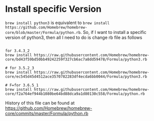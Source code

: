 # Install specific Version

`brew install python3` is equivalent to `brew install https://github.com/Homebrew/homebrew-core/blob/master/Formula/python.rb`. 
So, if I want to install a specific version of python3, then all I need to do is change rb file as follows

```shell

for 3.4.3_2
brew install https://raw.githubusercontent.com/Homebrew/homebrew-core/bd43f59bd50bb49242259f327cb6ac7a8dd59478/Formula/python3.rb

# for 3.5.2_3
brew install https://raw.githubusercontent.com/Homebrew/homebrew-core/ec545d45d4512ace3570782283df4ecda6bb0044/Formula/python3.rb

# F=for 3.6.5_1
brew install https://raw.githubusercontent.com/Homebrew/homebrew-core/f2a764ef944b1080be64bd88dca9a1d80130c558/Formula/python.rb
```

History of this file can be found at https://github.com/Homebrew/homebrew-core/commits/master/Formula/python.rb
